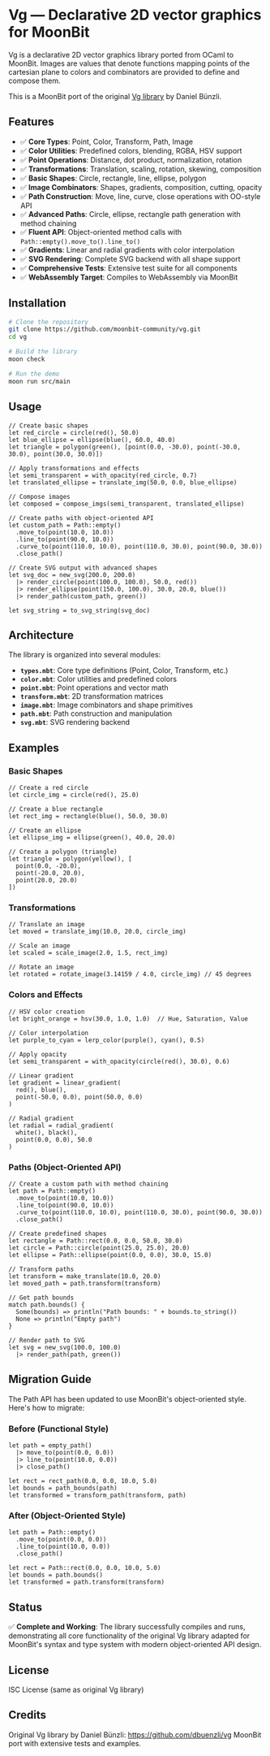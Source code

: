 # Vg — Declarative 2D vector graphics for MoonBit

Vg is a declarative 2D vector graphics library ported from OCaml to MoonBit. Images are values that denote functions mapping points of the cartesian plane to colors and combinators are provided to define and compose them.

This is a MoonBit port of the original [Vg library](https://github.com/dbuenzli/vg) by Daniel Bünzli.

## Features

- ✅ **Core Types**: Point, Color, Transform, Path, Image
- ✅ **Color Utilities**: Predefined colors, blending, RGBA, HSV support
- ✅ **Point Operations**: Distance, dot product, normalization, rotation
- ✅ **Transformations**: Translation, scaling, rotation, skewing, composition
- ✅ **Basic Shapes**: Circle, rectangle, line, ellipse, polygon
- ✅ **Image Combinators**: Shapes, gradients, composition, cutting, opacity
- ✅ **Path Construction**: Move, line, curve, close operations with OO-style API
- ✅ **Advanced Paths**: Circle, ellipse, rectangle path generation with method chaining
- ✅ **Fluent API**: Object-oriented method calls with `Path::empty().move_to().line_to()`
- ✅ **Gradients**: Linear and radial gradients with color interpolation
- ✅ **SVG Rendering**: Complete SVG backend with all shape support
- ✅ **Comprehensive Tests**: Extensive test suite for all components
- ✅ **WebAssembly Target**: Compiles to WebAssembly via MoonBit

## Installation

```bash
# Clone the repository
git clone https://github.com/moonbit-community/vg.git
cd vg

# Build the library
moon check

# Run the demo
moon run src/main
```

## Usage

```moonbit
// Create basic shapes
let red_circle = circle(red(), 50.0)
let blue_ellipse = ellipse(blue(), 60.0, 40.0)
let triangle = polygon(green(), [point(0.0, -30.0), point(-30.0, 30.0), point(30.0, 30.0)])

// Apply transformations and effects
let semi_transparent = with_opacity(red_circle, 0.7)
let translated_ellipse = translate_img(50.0, 0.0, blue_ellipse)

// Compose images
let composed = compose_imgs(semi_transparent, translated_ellipse)

// Create paths with object-oriented API
let custom_path = Path::empty()
  .move_to(point(10.0, 10.0))
  .line_to(point(90.0, 10.0))
  .curve_to(point(110.0, 10.0), point(110.0, 30.0), point(90.0, 30.0))
  .close_path()

// Create SVG output with advanced shapes
let svg_doc = new_svg(200.0, 200.0)
  |> render_circle(point(100.0, 100.0), 50.0, red())
  |> render_ellipse(point(150.0, 100.0), 30.0, 20.0, blue())
  |> render_path(custom_path, green())

let svg_string = to_svg_string(svg_doc)
```

## Architecture

The library is organized into several modules:

- **`types.mbt`**: Core type definitions (Point, Color, Transform, etc.)
- **`color.mbt`**: Color utilities and predefined colors
- **`point.mbt`**: Point operations and vector math
- **`transform.mbt`**: 2D transformation matrices
- **`image.mbt`**: Image combinators and shape primitives
- **`path.mbt`**: Path construction and manipulation
- **`svg.mbt`**: SVG rendering backend

## Examples

### Basic Shapes
```moonbit
// Create a red circle
let circle_img = circle(red(), 25.0)

// Create a blue rectangle
let rect_img = rectangle(blue(), 50.0, 30.0)

// Create an ellipse
let ellipse_img = ellipse(green(), 40.0, 20.0)

// Create a polygon (triangle)
let triangle = polygon(yellow(), [
  point(0.0, -20.0), 
  point(-20.0, 20.0), 
  point(20.0, 20.0)
])
```

### Transformations
```moonbit
// Translate an image
let moved = translate_img(10.0, 20.0, circle_img)

// Scale an image
let scaled = scale_image(2.0, 1.5, rect_img)

// Rotate an image
let rotated = rotate_image(3.14159 / 4.0, circle_img) // 45 degrees
```

### Colors and Effects
```moonbit
// HSV color creation
let bright_orange = hsv(30.0, 1.0, 1.0)  // Hue, Saturation, Value

// Color interpolation
let purple_to_cyan = lerp_color(purple(), cyan(), 0.5)

// Apply opacity
let semi_transparent = with_opacity(circle(red(), 30.0), 0.6)

// Linear gradient
let gradient = linear_gradient(
  red(), blue(), 
  point(-50.0, 0.0), point(50.0, 0.0)
)

// Radial gradient
let radial = radial_gradient(
  white(), black(),
  point(0.0, 0.0), 50.0
)
```

### Paths (Object-Oriented API)
```moonbit
// Create a custom path with method chaining
let path = Path::empty()
  .move_to(point(10.0, 10.0))
  .line_to(point(90.0, 10.0))
  .curve_to(point(110.0, 10.0), point(110.0, 30.0), point(90.0, 30.0))
  .close_path()

// Create predefined shapes
let rectangle = Path::rect(0.0, 0.0, 50.0, 30.0)
let circle = Path::circle(point(25.0, 25.0), 20.0)
let ellipse = Path::ellipse(point(0.0, 0.0), 30.0, 15.0)

// Transform paths
let transform = make_translate(10.0, 20.0)
let moved_path = path.transform(transform)

// Get path bounds
match path.bounds() {
  Some(bounds) => println("Path bounds: " + bounds.to_string())
  None => println("Empty path")
}

// Render path to SVG
let svg = new_svg(100.0, 100.0)
  |> render_path(path, green())
```

## Migration Guide

The Path API has been updated to use MoonBit's object-oriented style. Here's how to migrate:

### Before (Functional Style)
```moonbit
let path = empty_path()
  |> move_to(point(0.0, 0.0))
  |> line_to(point(10.0, 0.0))
  |> close_path()

let rect = rect_path(0.0, 0.0, 10.0, 5.0)
let bounds = path_bounds(path)
let transformed = transform_path(transform, path)
```

### After (Object-Oriented Style)
```moonbit
let path = Path::empty()
  .move_to(point(0.0, 0.0))
  .line_to(point(10.0, 0.0))
  .close_path()

let rect = Path::rect(0.0, 0.0, 10.0, 5.0)
let bounds = path.bounds()
let transformed = path.transform(transform)
```

## Status

✅ **Complete and Working**: The library successfully compiles and runs, demonstrating all core functionality of the original Vg library adapted for MoonBit's syntax and type system with modern object-oriented API design.

## License

ISC License (same as original Vg library)

## Credits

Original Vg library by Daniel Bünzli: https://github.com/dbuenzli/vg
MoonBit port with extensive tests and examples.